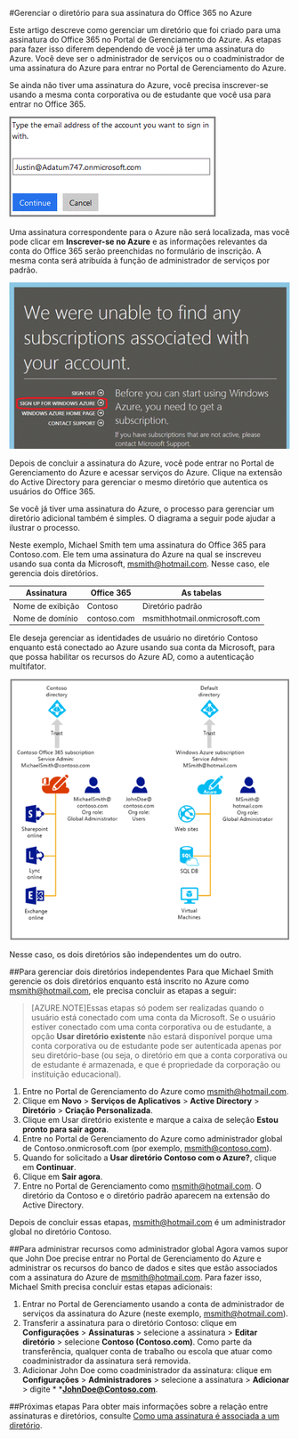 <properties
   pageTitle="Gerenciar o diretório para sua assinatura do Office 365 no Azure"
   description="Gerenciando um diretório de conta de assinaturas do Office 365 usando o Active Directory do Azure e o Portal de Gerenciamento"
   services="active-directory"
   documentationCenter=""
   authors="curtand"
   manager="stevenpo"
   editor=""/>

<tags
   ms.service="active-directory"
   ms.devlang="na"
   ms.topic="article"
   ms.tgt_pltfrm="na"
   ms.workload="identity"
   ms.date="09/21/2015"
   ms.author="curtand"/>

#Gerenciar o diretório para sua assinatura do Office 365 no Azure

Este artigo descreve como gerenciar um diretório que foi criado para uma assinatura do Office 365 no Portal de Gerenciamento do Azure. As etapas para fazer isso diferem dependendo de você já ter uma assinatura do Azure. Você deve ser o administrador de serviços ou o coadministrador de uma assinatura do Azure para entrar no Portal de Gerenciamento do Azure.

Se ainda não tiver uma assinatura do Azure, você precisa inscrever-se usando a mesma conta corporativa ou de estudante que você usa para entrar no Office 365.

![](./media/active-directory-manage-o365-subscription/AAD_O365_01.png)

Uma assinatura correspondente para o Azure não será localizada, mas você pode clicar em **Inscrever-se no Azure** e as informações relevantes da conta do Office 365 serão preenchidas no formulário de inscrição. A mesma conta será atribuída à função de administrador de serviços por padrão.

![](./media/active-directory-manage-o365-subscription/AAD_O365_02.png)

Depois de concluir a assinatura do Azure, você pode entrar no Portal de Gerenciamento do Azure e acessar serviços do Azure. Clique na extensão do Active Directory para gerenciar o mesmo diretório que autentica os usuários do Office 365.

Se você já tiver uma assinatura do Azure, o processo para gerenciar um diretório adicional também é simples. O diagrama a seguir pode ajudar a ilustrar o processo.

Neste exemplo, Michael Smith tem uma assinatura do Office 365 para Contoso.com. Ele tem uma assinatura do Azure na qual se inscreveu usando sua conta da Microsoft, msmith@hotmail.com. Nesse caso, ele gerencia dois diretórios.

| Assinatura | Office 365 | As tabelas |
|  -------------- | ------------- | ------------------------------- |
| Nome de exibição | Contoso | Diretório padrão |
| Nome de domínio | contoso.com | msmithhotmail.onmicrosoft.com |

Ele deseja gerenciar as identidades de usuário no diretório Contoso enquanto está conectado ao Azure usando sua conta da Microsoft, para que possa habilitar os recursos do Azure AD, como a autenticação multifator.

![](./media/active-directory-manage-o365-subscription/AAD_O365_03.png)

Nesse caso, os dois diretórios são independentes um do outro.

##Para gerenciar dois diretórios independentes
Para que Michael Smith gerencie os dois diretórios enquanto está inscrito no Azure como msmith@hotmail.com, ele precisa concluir as etapas a seguir:

> [AZURE.NOTE]Essas etapas só podem ser realizadas quando o usuário está conectado com uma conta da Microsoft. Se o usuário estiver conectado com uma conta corporativa ou de estudante, a opção **Usar diretório existente** não estará disponível porque uma conta corporativa ou de estudante pode ser autenticada apenas por seu diretório-base (ou seja, o diretório em que a conta corporativa ou de estudante é armazenada, e que é propriedade da corporação ou instituição educacional).

1.	Entre no Portal de Gerenciamento do Azure como msmith@hotmail.com.
2.	Clique em **Novo** > **Serviços de Aplicativos** > **Active Directory** > **Diretório** > **Criação Personalizada**.
3.	Clique em Usar diretório existente e marque a caixa de seleção **Estou pronto para sair agora**.
4.	Entre no Portal de Gerenciamento do Azure como administrador global de Contoso.onmicrosoft.com (por exemplo, msmith@contoso.com).
5.	Quando for solicitado a **Usar diretório Contoso com o Azure?**, clique em **Continuar**.
6.	Clique em **Sair agora**.
7.	Entre no Portal de Gerenciamento como msmith@hotmail.com. O diretório da Contoso e o diretório padrão aparecem na extensão do Active Directory.

Depois de concluir essas etapas, msmith@hotmail.com é um administrador global no diretório Contoso.

##Para administrar recursos como administrador global
Agora vamos supor que John Doe precise entrar no Portal de Gerenciamento do Azure e administrar os recursos do banco de dados e sites que estão associados com a assinatura do Azure de msmith@hotmail.com. Para fazer isso, Michael Smith precisa concluir estas etapas adicionais:

1.	Entrar no Portal de Gerenciamento usando a conta de administrador de serviços da assinatura do Azure (neste exemplo, msmith@hotmail.com).
2.	Transferir a assinatura para o diretório Contoso: clique em **Configurações** > **Assinaturas** > selecione a assinatura > **Editar diretório** > selecione **Contoso (Contoso.com)**. Como parte da transferência, qualquer conta de trabalho ou escola que atuar como coadministrador da assinatura será removida.
3.	Adicionar John Doe como coadministrador da assinatura: clique em **Configurações** > **Administradores** > selecione a assinatura > **Adicionar** > digite * ***JohnDoe@Contoso.com**.

##Próximas etapas
Para obter mais informações sobre a relação entre assinaturas e diretórios, consulte [Como uma assinatura é associada a um diretório](active-directory-how-subscriptions-associated-directory.md).

<!---HONumber=Sept15_HO4-->